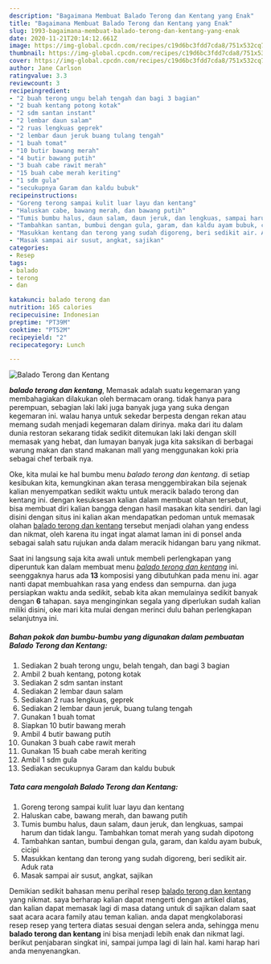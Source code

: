 ```yaml
---
description: "Bagaimana Membuat Balado Terong dan Kentang yang Enak"
title: "Bagaimana Membuat Balado Terong dan Kentang yang Enak"
slug: 1993-bagaimana-membuat-balado-terong-dan-kentang-yang-enak
date: 2020-11-21T20:14:12.661Z
image: https://img-global.cpcdn.com/recipes/c19d6bc3fdd7cda8/751x532cq70/balado-terong-dan-kentang-foto-resep-utama.jpg
thumbnail: https://img-global.cpcdn.com/recipes/c19d6bc3fdd7cda8/751x532cq70/balado-terong-dan-kentang-foto-resep-utama.jpg
cover: https://img-global.cpcdn.com/recipes/c19d6bc3fdd7cda8/751x532cq70/balado-terong-dan-kentang-foto-resep-utama.jpg
author: Jane Carlson
ratingvalue: 3.3
reviewcount: 3
recipeingredient:
- "2 buah terong ungu belah tengah dan bagi 3 bagian"
- "2 buah kentang potong kotak"
- "2 sdm santan instant"
- "2 lembar daun salam"
- "2 ruas lengkuas geprek"
- "2 lembar daun jeruk buang tulang tengah"
- "1 buah tomat"
- "10 butir bawang merah"
- "4 butir bawang putih"
- "3 buah cabe rawit merah"
- "15 buah cabe merah keriting"
- "1 sdm gula"
- "secukupnya Garam dan kaldu bubuk"
recipeinstructions:
- "Goreng terong sampai kulit luar layu dan kentang"
- "Haluskan cabe, bawang merah, dan bawang putih"
- "Tumis bumbu halus, daun salam, daun jeruk, dan lengkuas, sampai harum dan tidak langu. Tambahkan tomat merah yang sudah dipotong"
- "Tambahkan santan, bumbui dengan gula, garam, dan kaldu ayam bubuk, cicipi"
- "Masukkan kentang dan terong yang sudah digoreng, beri sedikit air. Aduk rata"
- "Masak sampai air susut, angkat, sajikan"
categories:
- Resep
tags:
- balado
- terong
- dan

katakunci: balado terong dan 
nutrition: 165 calories
recipecuisine: Indonesian
preptime: "PT39M"
cooktime: "PT52M"
recipeyield: "2"
recipecategory: Lunch

---
```



![Balado Terong dan Kentang](https://img-global.cpcdn.com/recipes/c19d6bc3fdd7cda8/751x532cq70/balado-terong-dan-kentang-foto-resep-utama.jpg)

<b><i>balado terong dan kentang</i></b>, Memasak adalah suatu kegemaran yang membahagiakan dilakukan oleh bermacam orang. tidak hanya para perempuan, sebagian laki laki juga banyak juga yang suka dengan kegemaran ini. walau hanya untuk sekedar berpesta dengan rekan atau memang sudah menjadi kegemaran dalam dirinya. maka dari itu dalam dunia restoran sekarang tidak sedikit ditemukan laki laki dengan skill memasak yang hebat, dan lumayan banyak juga kita saksikan di berbagai warung makan dan stand makanan mall yang menggunakan koki pria sebagai chef terbaik nya.



Oke, kita mulai ke hal bumbu menu <i>balado terong dan kentang</i>. di setiap kesibukan kita, kemungkinan akan terasa menggembirakan bila sejenak kalian menyempatkan sedikit waktu untuk meracik balado terong dan kentang ini. dengan kesuksesan kalian dalam membuat olahan tersebut, bisa membuat diri kalian bangga dengan hasil masakan kita sendiri. dan lagi disini dengan situs ini kalian akan mendapatkan pedoman untuk memasak olahan <u>balado terong dan kentang</u> tersebut menjadi olahan yang endess dan nikmat, oleh karena itu ingat ingat alamat laman ini di ponsel anda sebagai salah satu rujukan anda dalam meracik hidangan baru yang nikmat.


Saat ini langsung saja kita awali untuk membeli perlengkapan yang diperuntuk kan dalam membuat menu <u><i>balado terong dan kentang</i></u> ini. seenggaknya harus ada <b>13</b> komposisi yang dibutuhkan pada menu ini. agar nanti dapat membuahkan rasa yang endess dan sempurna. dan juga persiapkan waktu anda sedikit, sebab kita akan memulainya sedikit banyak dengan <b>6</b> tahapan. saya menginginkan segala yang diperlukan sudah kalian miliki disini, oke mari kita mulai dengan merinci dulu bahan perlengkapan selanjutnya ini.

<!--inarticleads1-->

##### Bahan pokok dan bumbu-bumbu yang digunakan dalam pembuatan Balado Terong dan Kentang:

1. Sediakan 2 buah terong ungu, belah tengah, dan bagi 3 bagian
1. Ambil 2 buah kentang, potong kotak
1. Sediakan 2 sdm santan instant
1. Sediakan 2 lembar daun salam
1. Sediakan 2 ruas lengkuas, geprek
1. Sediakan 2 lembar daun jeruk, buang tulang tengah
1. Gunakan 1 buah tomat
1. Siapkan 10 butir bawang merah
1. Ambil 4 butir bawang putih
1. Gunakan 3 buah cabe rawit merah
1. Gunakan 15 buah cabe merah keriting
1. Ambil 1 sdm gula
1. Sediakan secukupnya Garam dan kaldu bubuk




<!--inarticleads2-->

##### Tata cara mengolah Balado Terong dan Kentang:

1. Goreng terong sampai kulit luar layu dan kentang
1. Haluskan cabe, bawang merah, dan bawang putih
1. Tumis bumbu halus, daun salam, daun jeruk, dan lengkuas, sampai harum dan tidak langu. Tambahkan tomat merah yang sudah dipotong
1. Tambahkan santan, bumbui dengan gula, garam, dan kaldu ayam bubuk, cicipi
1. Masukkan kentang dan terong yang sudah digoreng, beri sedikit air. Aduk rata
1. Masak sampai air susut, angkat, sajikan




Demikian sedikit bahasan menu perihal resep <u>balado terong dan kentang</u> yang nikmat. saya berharap kalian dapat mengerti dengan artikel diatas, dan kalian dapat memasak lagi di masa datang untuk di sajikan dalam saat saat acara acara family atau teman kalian. anda dapat mengkolaborasi resep resep yang tertera diatas sesuai dengan selera anda, sehingga menu <b>balado terong dan kentang</b> ini bisa menjadi lebih enak dan nikmat lagi. berikut penjabaran singkat ini, sampai jumpa lagi di lain hal. kami harap hari anda menyenangkan.

